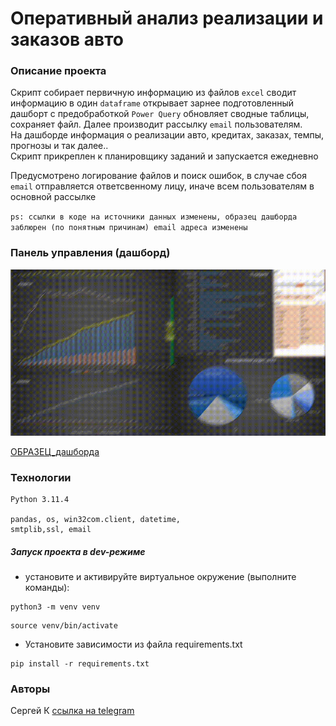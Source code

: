 # Оперативный анализ реализации и заказов авто
### Описание проекта
Скрипт собирает первичную информацию из файлов `excel` сводит информацию в один `dataframe` открывает 
зарнее подготовленный дашборт с предобработкой `Power Query` обновляет сводные таблицы, сохраняет файл.
Далее производит рассылку `email` пользователям.  
На дашборде информация о реализации авто, кредитах, заказах, темпы, прогнозы и так далее..   
Скрипт прикреплен к планировщику заданий и запускается ежедневно   

Предусмотрено логирование файлов и поиск ошибок, в случае сбоя `email` отправляется ответсвенному лицу,
иначе всем пользователям в основной рассылке  

`ps: ссылки в коде на источники данных изменены, образец дашборда заблюрен (по понятным причинам)
email адреса изменены`


### Панель управления (дашборд)  

![dashboard.gif](dashboard.gif)      
 

[ОБРАЗЕЦ_дашборда](https://drive.google.com/file/d/1estPL-mlekmpFsL5iePnaM4d-Ed3_vQ3/view?usp=sharing)

### Технологии
````
Python 3.11.4  

pandas, os, win32com.client, datetime, 
smtplib,ssl, email
````
##### _Запуск проекта в dev-режиме_
- установите и активируйте виртуальное окружение (выполните команды):  
```
python3 -m venv venv  
```  
```
source venv/bin/activate  
```  
- Установите зависимости из файла requirements.txt  
```
pip install -r requirements.txt  
```  

### Авторы
Сергей К [ссылка на telegram](https://t.me/magnus_red) 


